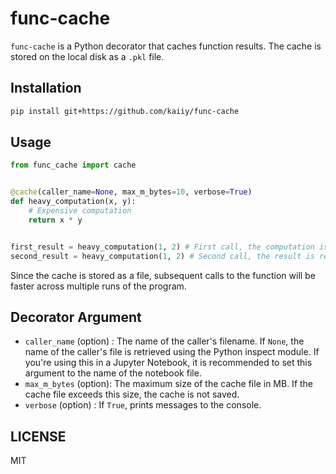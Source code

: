 # func-cache

`func-cache` is a Python decorator that caches function results. The cache is stored on the local disk as a `.pkl` file.

## Installation

```sh
pip install git+https://github.com/kaiiy/func-cache
```

## Usage

```py
from func_cache import cache


@cache(caller_name=None, max_m_bytes=10, verbose=True)
def heavy_computation(x, y):
    # Expensive computation
    return x * y


first_result = heavy_computation(1, 2) # First call, the computation is executed and cached.
second_result = heavy_computation(1, 2) # Second call, the result is retrieved from the cache.
```

Since the cache is stored as a file, subsequent calls to the function will be faster across multiple runs of the program.

## Decorator Argument 

- `caller_name` (option) : The name of the caller's filename. If `None`, the name of the caller's file is retrieved using the Python inspect module. If you're using this in a Jupyter Notebook, it is recommended to set this argument to the name of the notebook file.
- `max_m_bytes` (option): The maximum size of the cache file in MB. If the cache file exceeds this size, the cache is not saved.
- `verbose` (option) : If `True`, prints messages to the console.

## LICENSE

MIT


